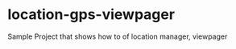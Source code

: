 location-gps-viewpager
======================

Sample Project that shows how to of location manager, viewpager
